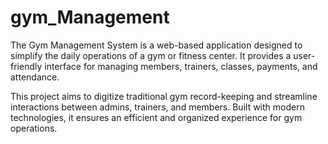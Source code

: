 # gym_Management
The Gym Management System is a web-based application designed to simplify the daily operations of a gym or fitness center. It provides a user-friendly interface for managing members, trainers, classes, payments, and attendance.

This project aims to digitize traditional gym record-keeping and streamline interactions between admins, trainers, and members. Built with modern technologies, it ensures an efficient and organized experience for gym operations.
